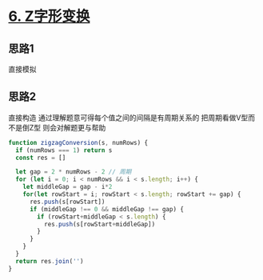 # [6. Z字形变换](https://leetcode-cn.com/problems/zigzag-conversion/)

## 思路1

直接模拟

## 思路2

直接构造 通过理解题意可得每个值之间的间隔是有周期关系的 把周期看做V型而不是倒Z型 则会对解题更与帮助

```js
function zigzagConversion(s, numRows) {
  if (numRows === 1) return s
  const res = []

  let gap = 2 * numRows - 2 // 周期
  for (let i = 0; i < numRows && i < s.length; i++) {
    let middleGap = gap - i*2
    for(let rowStart = i; rowStart < s.length; rowStart += gap) {
      res.push(s[rowStart])
      if (middleGap !== 0 && middleGap !== gap) {
        if (rowStart+middleGap < s.length) {
          res.push(s[rowStart+middleGap])
        }
      } 
    }
  }
  return res.join('')
}
```
